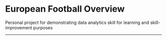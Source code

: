 # European Football Overview
Personal project for demonstrating data analytics skill for learning and skill-improvement purposes

------------------------------------------------------------------------------------------------------------------------------------------------------------------------------------------------------
